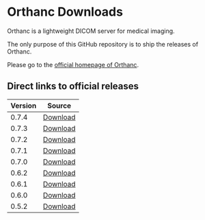 Orthanc Downloads
=================

Orthanc is a lightweight DICOM server for medical imaging.

The only purpose of this GitHub repository is to ship the releases of Orthanc.

Please go to the [official homepage of Orthanc](http://www.orthanc-server.com/).


Direct links to official releases
---------------------------------

| Version | Source |
| ------- | ------ |
| 0.7.4 | [Download](https://github.com/jodogne/Orthanc/releases/download/0.7.4/Orthanc-0.7.4.tar.gz) |
| 0.7.3 | [Download](https://github.com/jodogne/Orthanc/releases/download/0.7.3/Orthanc-0.7.3.tar.gz) |
| 0.7.2 | [Download](https://github.com/jodogne/Orthanc/releases/download/0.7.2/Orthanc-0.7.2.tar.gz) |
| 0.7.1 | [Download](https://github.com/jodogne/Orthanc/releases/download/0.7.1/Orthanc-0.7.1.tar.gz) |
| 0.7.0 | [Download](https://github.com/jodogne/Orthanc/releases/download/0.7.0/Orthanc-0.7.0.tar.gz) |
| 0.6.2 | [Download](https://github.com/jodogne/Orthanc/releases/download/0.6.2/Orthanc-0.6.2.tar.gz) |
| 0.6.1 | [Download](https://github.com/jodogne/Orthanc/releases/download/0.6.1/Orthanc-0.6.1.tar.gz) |
| 0.6.0 | [Download](https://github.com/jodogne/Orthanc/releases/download/0.6.0/Orthanc-0.6.0.tar.gz) |
| 0.5.2 | [Download](https://github.com/jodogne/Orthanc/releases/download/0.5.2/Orthanc-0.5.2.tar.gz) |
